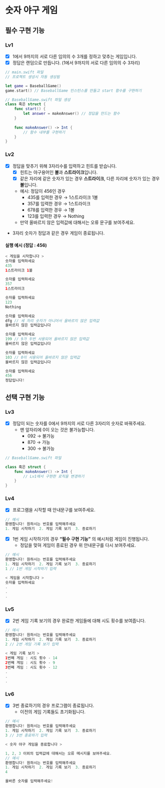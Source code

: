 # 숫자 야구 게임

## 필수 구현 기능

### Lv1
- [x] 1에서 9까지의 서로 다른 임의의 수 3개를 정하고 맞추는 게임입니다.
- [x] 정답은 랜덤으로 만듭니다. (1에서 9까지의 서로 다른 임의의 수 3자리)

```swift
// main.swift 파일
// 프로젝트 생성시 자동 생성됨

let game = BaseballGame()
game.start() // BaseballGame 인스턴스를 만들고 start 함수를 구현하기

// BaseballGame.swift 파일 생성
class 혹은 struct {
    func start() {
        let answer = makeAnswer() // 정답을 만드는 함수
    }
    
    func makeAnswer() -> Int {
        // 함수 내부를 구현하기
    }
}
```

### Lv2
- [x] 정답을 맞추기 위해 3자리수를 입력하고 힌트를 받습니다.
    - [x] 힌트는 야구용어인 **볼**과 **스트라이크**입니다.
    - [x] 같은 자리에 같은 숫자가 있는 경우 **스트라이크**, 다른 자리에 숫자가 있는 경우 **볼**입니다.
    - 예시: 정답이 456인 경우
        - 435를 입력한 경우 → 1스트라이크 1볼
        - 357를 입력한 경우 → 1스트라이크
        - 678를 입력한 경우 → 1볼
        - 123를 입력한 경우 → Nothing
    - 만약 올바르지 않은 입력값에 대해서는 오류 문구를 보여주세요.
- 3자리 숫자가 정답과 같은 경우 게임이 종료됩니다.

#### 실행 예시 (정답 : 456)

```swift
< 게임을 시작합니다 >
숫자를 입력하세요
435
1스트라이크 1볼

숫자를 입력하세요
357
1스트라이크

숫자를 입력하세요
123
Nothing

숫자를 입력하세요
dfg // 세 자리 숫자가 아니어서 올바르지 않은 입력값
올바르지 않은 입력값입니다

숫자를 입력하세요
199 // 9가 두번 사용되어 올바르지 않은 입력값
올바르지 않은 입력값입니다

숫자를 입력하세요
103 // 0이 사용되어 올바르지 않은 입력값
올바르지 않은 입력값입니다

숫자를 입력하세요
456
정답입니다!
```

## 선택 구현 기능

### Lv3
- [x] 정답이 되는 숫자를 0에서 9까지의 서로 다른 3자리의 숫자로 바꿔주세요.
    - 맨 앞자리에 0이 오는 것은 불가능합니다.
        - 092 → 불가능
        - 870 → 가능
        - 300 → 불가능

```swift
// BaseballGame.swift 파일

class 혹은 struct {
    func makeAnswer() -> Int {
        // Lv1에서 구현한 로직을 변경하기
    }
}
```

### Lv4
- [x] 프로그램을 시작할 때 안내문구를 보여주세요.

```swift
// 예시
환영합니다! 원하시는 번호를 입력해주세요
1. 게임 시작하기  2. 게임 기록 보기  3. 종료하기
```

- [x] 1번 게임 시작하기의 경우 **“필수 구현 기능”** 의 예시처럼 게임이 진행됩니다.
    - 정답을 맞혀 게임이 종료된 경우 위 안내문구를 다시 보여주세요.

```swift
// 예시
환영합니다! 원하시는 번호를 입력해주세요
1. 게임 시작하기  2. 게임 기록 보기  3. 종료하기
1 // 1번 게임 시작하기 입력

< 게임을 시작합니다 >
숫자를 입력하세요
.
.
.
```

### Lv5
- [x] 2번 게임 기록 보기의 경우 완료한 게임들에 대해 시도 횟수를 보여줍니다.

```swift
// 예시
환영합니다! 원하시는 번호를 입력해주세요
1. 게임 시작하기  2. 게임 기록 보기  3. 종료하기
2 // 2번 게임 기록 보기 입력

< 게임 기록 보기 >
1번째 게임 : 시도 횟수 - 14
2번째 게임 : 시도 횟수 - 9
3번째 게임 : 시도 횟수 - 12
.
.
.
```

### Lv6
- [x] 3번 종료하기의 경우 프로그램이 종료됩니다.
    - 이전의 게임 기록들도 초기화됩니다.

```swift
// 예시
환영합니다! 원하시는 번호를 입력해주세요
1. 게임 시작하기  2. 게임 기록 보기  3. 종료하기
3 // 3번 종료하기 입력

< 숫자 야구 게임을 종료합니다 >

1, 2, 3 이외의 입력값에 대해서는 오류 메시지를 보여주세요.
// 예시
환영합니다! 원하시는 번호를 입력해주세요
1. 게임 시작하기  2. 게임 기록 보기  3. 종료하기
4

올바른 숫자를 입력해주세요!
```

